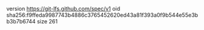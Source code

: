 version https://git-lfs.github.com/spec/v1
oid sha256:f9ffeda9987743b4886c3765452620ed43a81f393a0f9b544e55e3bb3b7b6744
size 261
